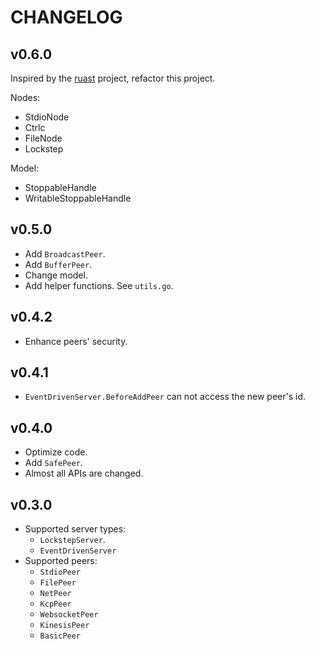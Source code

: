 # CHANGELOG

## v0.6.0

Inspired by the [ruast](https://github.com/DiscreteTom/ruast) project, refactor this project.

Nodes:

- StdioNode
- Ctrlc
- FileNode
- Lockstep

Model:

- StoppableHandle
- WritableStoppableHandle

## v0.5.0

- Add `BroadcastPeer`.
- Add `BufferPeer`.
- Change model.
- Add helper functions. See `utils.go`.

## v0.4.2

- Enhance peers' security.

## v0.4.1

- `EventDrivenServer.BeforeAddPeer` can not access the new peer's id.

## v0.4.0

- Optimize code.
- Add `SafePeer`.
- Almost all APIs are changed.

## v0.3.0

- Supported server types:
  - `LockstepServer`.
  - `EventDrivenServer`
- Supported peers:
  - `StdioPeer`
  - `FilePeer`
  - `NetPeer`
  - `KcpPeer`
  - `WebsocketPeer`
  - `KinesisPeer`
  - `BasicPeer`
